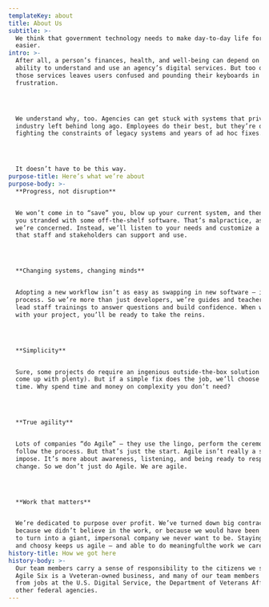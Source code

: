 ```yaml
---
templateKey: about
title: About Us
subtitle: >-
  We think that government technology needs to make day-to-day life for citizens
  easier. 
intro: >-
  After all, a person’s finances, health, and well-being can depend on their
  ability to understand and use an agency’s digital services. But too often,
  those services leaves users confused and pounding their keyboards in
  frustration. 




  We understand why, too. Agencies can get stuck with systems that private
  industry left behind long ago. Employees do their best, but they’re often
  fighting the constraints of legacy systems and years of ad hoc fixes. 




  It doesn’t have to be this way.
purpose-title: Here’s what we’re about
purpose-body: >-
  **Progress, not disruption**


  We won’t come in to “save” you, blow up your current system, and then leave
  you stranded with some off-the-shelf software. That’s malpractice, as far as
  we’re concerned. Instead, we’ll listen to your needs and customize a solution
  that staff and stakeholders can support and use. 




  **Changing systems, changing minds**


  Adopting a new workflow isn’t as easy as swapping in new software — it’s a
  process. So we’re more than just developers, we’re guides and teachers. We
  lead staff trainings to answer questions and build confidence. When we’re done
  with your project, you’ll be ready to take the reins.




  **Simplicity**


  Sure, some projects do require an ingenious outside-the-box solution (we’ve
  come up with plenty). But if a simple fix does the job, we’ll choose it every
  time. Why spend time and money on complexity you don’t need?




  **True agility**


  Lots of companies “do Agile” — they use the lingo, perform the ceremonies,
  follow the process. But that’s just the start. Agile isn’t really a system you
  impose. It’s more about awareness, listening, and being ready to respond to
  change. So we don’t just do Agile. We are agile. 




  **Work that matters**


  We’re dedicated to purpose over profit. We’ve turned down big contracts
  because we didn’t believe in the work, or because we would have been forced us
  to turn into a giant, impersonal company we never want to be. Staying small
  and choosy keeps us agile — and able to do meaningfulthe work we care about.
history-title: How we got here
history-body: >-
  Our team members carry a sense of responsibility to the citizens we serve.
  Agile Six is a Vveteran-owned business, and many of our team members have come
  from jobs at the U.S. Digital Service, the Department of Veterans Affairs, and
  other federal agencies.
---
```


